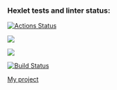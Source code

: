 ### Hexlet tests and linter status:
[![Actions Status](https://github.com/VitaliyDvil/frontend-project-lvl3/workflows/hexlet-check/badge.svg?branch=)](https://github.com/VitaliyDvil/frontend-project-lvl3/actions?query=branch:)

<a href="https://codeclimate.com/github/VitaliyDvil/frontend-project-lvl3/maintainability"><img src="https://api.codeclimate.com/v1/badges/2ad12563bb3cb21e4393/maintainability" /></a>

<a href="https://codeclimate.com/github/VitaliyDvil/frontend-project-lvl3/test_coverage"><img src="https://api.codeclimate.com/v1/badges/2ad12563bb3cb21e4393/test_coverage" /></a>

[![Build Status](https://travis-ci.com/VitaliyDvil/frontend-project-lvl3.svg?branch=main)](https://travis-ci.com/VitaliyDvil/frontend-project-lvl3)

[My project](https://frontend-project-lvl3-six-rosy.vercel.app/)